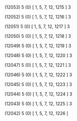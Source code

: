 (12053) 5 (0) [ 1, 5, 7, 12, 1215 ] 3 


(12052) 5 (0) [ 1, 5, 7, 12, 1216 ] 3 


(12051) 5 (0) [ 1, 5, 7, 12, 1217 ] 3 


(12050) 5 (0) [ 1, 5, 7, 12, 1218 ] 3 


(12049) 5 (0) [ 1, 5, 7, 12, 1219 ] 3 


(12048) 5 (0) [ 1, 5, 7, 12, 1220 ] 3 


(12047) 5 (0) [ 1, 5, 7, 12, 1221 ] 3 


(12046) 5 (0) [ 1, 5, 7, 12, 1222 ] 3 


(12045) 5 (0) [ 1, 5, 7, 12, 1223 ] 3 


(12044) 5 (0) [ 1, 5, 7, 12, 1224 ] 3 


(12043) 5 (0) [ 1, 5, 7, 12, 1225 ] 3 


(12042) 5 (0) [ 1, 5, 7, 12, 1226 ]  


